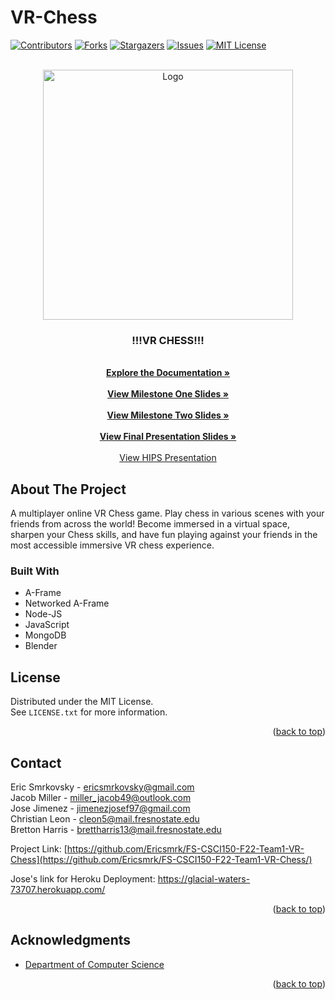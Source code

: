 # VR-Chess

<!-- Improved compatibility of back to top link: See: https://github.com/othneildrew/Best-README-Template/pull/73 -->
<a name="readme-top"></a>
<!--
*** Thanks for checking out the Best-README-Template. If you have a suggestion
*** that would make this better, please fork the repo and create a pull request
*** or simply open an issue with the tag "enhancement".
*** Don't forget to give the project a star!
*** Thanks again! Now go create something AMAZING! :D
-->



<!-- PROJECT SHIELDS -->
<!--
*** I'm using markdown "reference style" links for readability.
*** Reference links are enclosed in brackets [ ] instead of parentheses ( ).
*** See the bottom of this document for the declaration of the reference variables
*** for contributors-url, forks-url, etc. This is an optional, concise syntax you may use.
*** https://www.markdownguide.org/basic-syntax/#reference-style-links
-->
[![Contributors][contributors-shield]][contributors-url]
[![Forks][forks-shield]][forks-url]
[![Stargazers][stars-shield]][stars-url]
[![Issues][issues-shield]][issues-url]
[![MIT License][license-shield]][license-url]


<!-- PROJECT LOGO -->
<br />
<div align="center">
  <a>
    <img src="https://github.com/Ericsmrk/FS-CSCI150-F22-Team1-VR-Chess/blob/main/Deliverables/SRS_SDD.md" alt="Logo" width="400" height="400">
  </a>
<h3 align="center">!!!VR CHESS!!!</h3>

  <p align="center">
    <br />
    <a href="C:\Users\Erics\Documents\GitHub\VR-Chess\Deliverables\SRS_SDD.md"><strong>Explore the Documentation »</strong></a>
    <br />
    <br />
    <a href="https://github.com/Ericsmrk/FS-CSCI150-F22-Team1-VR-Chess/blob/main/Deliverables/VR-Chess-Milestone1.pdf"><strong>View Milestone One Slides »</strong></a>
    <br />
    <br />
    <a href="https://github.com/Ericsmrk/FS-CSCI150-F22-Team1-VR-Chess/blob/main/Deliverables/VR-Chess-Milestone2.pdf"><strong>View Milestone Two Slides »</strong></a>
    <br />
    <br />
    <a href="https://github.com/Ericsmrk/FS-CSCI150-F22-Team1-VR-Chess/blob/main/Deliverables/VR-ChessFinalClassPresentation3.pdf"><strong>View Final Presentation Slides »</strong></a>
    <br />
    <br />
    <a href="https://www.youtube.com/watch?v=5w0t5hLX8ts">View HIPS Presentation</a>
    <br />
  </p>
</div>

<!-- ABOUT THE PROJECT -->
## About The Project
 
A multiplayer online VR Chess game. Play chess in various scenes with your
friends from across the world! Become immersed in a virtual space, sharpen your Chess skills, and have
fun playing against your friends in the most accessible immersive VR chess experience.

<!--There is documentation in the docs folder.-->
<!--Steps to setup the project are mentioned here  Installing dependencies on your PC  
Setting up the Database How to Run -->
<!--  Steps to deploy are mentioned here -->
<!-- Finally it is also deployed:  link -->
<!-- Explain structure of repo Describing where docs, uml diagrams, code etc is stored    -->
<!-- maybe set up Contributing section 
The repository is open for ??? contributions from all interested developers ???.
Or just instructions for how a new team member sould start...
You can open an Issue or solve a current issue if possible.
Fork this project to your Github acoount.
After forking, clone the repository to local system and make the necessary changes.
Send Pull Requests with explanation what changes you have done.  -->


### Built With

* A-Frame
* Networked A-Frame
* Node-JS
* JavaScript
* MongoDB
* Blender

<!-- LICENSE -->
## License

Distributed under the MIT License.  
See `LICENSE.txt` for more information.

<p align="right">(<a href="#readme-top">back to top</a>)</p>


<!-- CONTACT -->
## Contact

Eric Smrkovsky - ericsmrkovsky@gmail.com  
Jacob Miller - miller_jacob49@outlook.com  
Jose Jimenez - jimenezjosef97@gmail.com  
Christian Leon - cleon5@mail.fresnostate.edu     
Bretton Harris - brettharris13@mail.fresnostate.edu

Project Link: [https://github.com/Ericsmrk/FS-CSCI150-F22-Team1-VR-Chess](https://github.com/Ericsmrk/FS-CSCI150-F22-Team1-VR-Chess/)

Jose's link for Heroku Deployment: https://glacial-waters-73707.herokuapp.com/

<p align="right">(<a href="#readme-top">back to top</a>)</p>



<!-- ACKNOWLEDGMENTS -->
## Acknowledgments

* [Department of Computer Science](https://csm.fresnostate.edu/csci/index.html)

<p align="right">(<a href="#readme-top">back to top</a>)</p>



<!-- MARKDOWN LINKS & IMAGES -->
<!-- https://www.markdownguide.org/basic-syntax/#reference-style-links -->
[contributors-shield]: https://img.shields.io/github/contributors/Ericsmrk/VR-Chess.svg?style=for-the-badge
[contributors-url]: https://github.com/Ericsmrk/VR-Chess/graphs/contributors
[forks-shield]: https://img.shields.io/github/forks/Ericsmrk/VR-Chess.svg?style=for-the-badge
[forks-url]: https://github.com/Ericsmrk/VR-Chess/network/members
[stars-shield]: https://img.shields.io/github/stars/Ericsmrk/VR-Chess.svg?style=for-the-badge
[stars-url]: https://github.com/Ericsmrk/VR-Chess/stargazers
[issues-shield]: https://img.shields.io/github/issues/Ericsmrk/VR-Chess.svg?style=for-the-badge
[issues-url]: https://github.com/Ericsmrk/VR-Chess/issues
[license-shield]: https://img.shields.io/github/license/Ericsmrk/VR-Chess.svg?style=for-the-badge
[license-url]: https://github.com/Ericsmrk/VR-Chess/blob/main/LICENSE
[linkedin-shield]: https://img.shields.io/badge/-LinkedIn-black.svg?style=for-the-badge&logo=linkedin&colorB=555
[linkedin-url]: https://www.linkedin.com/in/ericsmrkovsky/
[product-screenshot]: images/screenshot.png
[Next.js]: https://img.shields.io/badge/next.js-000000?style=for-the-badge&logo=nextdotjs&logoColor=white
[Next-url]: https://nextjs.org/
[React.js]: https://img.shields.io/badge/React-20232A?style=for-the-badge&logo=react&logoColor=61DAFB
[React-url]: https://reactjs.org/
[Vue.js]: https://img.shields.io/badge/Vue.js-35495E?style=for-the-badge&logo=vuedotjs&logoColor=4FC08D
[Vue-url]: https://vuejs.org/
[Angular.io]: https://img.shields.io/badge/Angular-DD0031?style=for-the-badge&logo=angular&logoColor=white
[Angular-url]: https://angular.io/
[Svelte.dev]: https://img.shields.io/badge/Svelte-4A4A55?style=for-the-badge&logo=svelte&logoColor=FF3E00
[Svelte-url]: https://svelte.dev/
[Laravel.com]: https://img.shields.io/badge/Laravel-FF2D20?style=for-the-badge&logo=laravel&logoColor=white
[Laravel-url]: https://laravel.com
[Bootstrap.com]: https://img.shields.io/badge/Bootstrap-563D7C?style=for-the-badge&logo=bootstrap&logoColor=white
[Bootstrap-url]: https://getbootstrap.com
[JQuery.com]: https://img.shields.io/badge/jQuery-0769AD?style=for-the-badge&logo=jquery&logoColor=white
[JQuery-url]: https://jquery.com 
